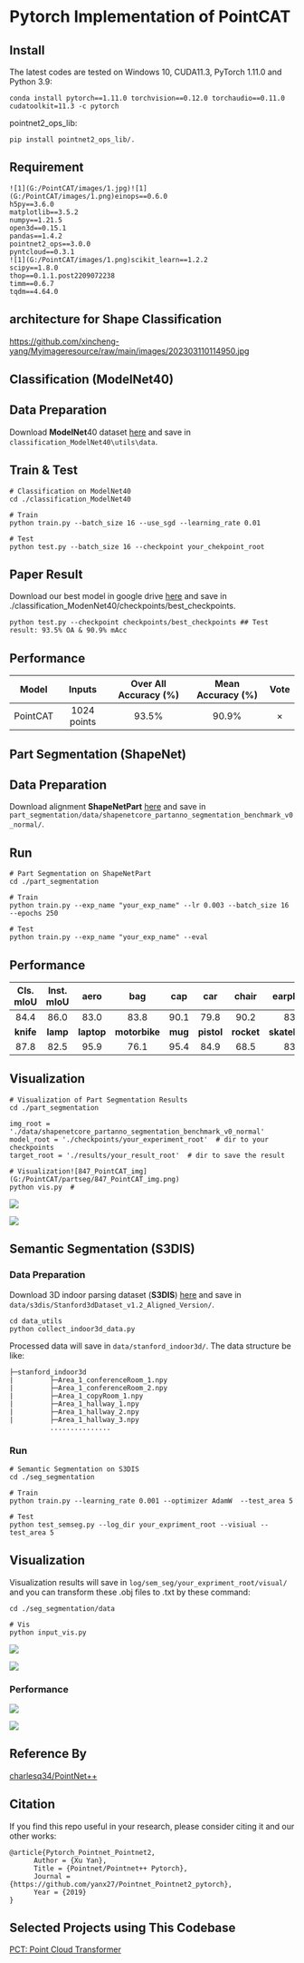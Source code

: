 # Pytorch Implementation of PointCAT

## Install

The latest codes are tested on Windows 10,  CUDA11.3,  PyTorch 1.11.0 and Python 3.9:
```shell
conda install pytorch==1.11.0 torchvision==0.12.0 torchaudio==0.11.0 cudatoolkit=11.3 -c pytorch
```

pointnet2_ops_lib:

```shell
pip install pointnet2_ops_lib/.
```

## Requirement

```
![1](G:/PointCAT/images/1.jpg)![1](G:/PointCAT/images/1.png)einops==0.6.0
h5py==3.6.0
matplotlib==3.5.2
numpy==1.21.5
open3d==0.15.1
pandas==1.4.2
pointnet2_ops==3.0.0
pyntcloud==0.3.1
![1](G:/PointCAT/images/1.png)scikit_learn==1.2.2
scipy==1.8.0
thop==0.1.1.post2209072238
timm==0.6.7
tqdm==4.64.0
```

##  architecture for Shape Classification

https://github.com/xincheng-yang/Myimageresource/raw/main/images/202303110114950.jpg

## Classification (ModelNet40)

## Data Preparation

Download  **ModelNet**40 dataset [here](https://shapenet.cs.stanford.edu/media/modelnet40_ply_hdf5_2048.zip) and save in `classification_ModelNet40\utils\data`.

## Train & Test

```shell
# Classification on ModelNet40
cd ./classification_ModelNet40

# Train
python train.py --batch_size 16 --use_sgd --learning_rate 0.01

# Test
python test.py --batch_size 16 --checkpoint your_chekpoint_root  
```

## Paper Result

Download our best model in google drive [here](https://drive.google.com/drive/folders/1-hEw1u013bDSke3bgYShw-R6R9DgpnXq) and save in ./classification_ModenNet40/checkpoints/best_checkpoints.

```shell
python test.py --checkpoint checkpoints/best_checkpoints ## Test result: 93.5% OA & 90.9% mAcc
```

## Performance

| Model | Inputs | Over All Accuracy (%) | Mean Accuracy (%) | Vote |
|:-:|:-:|:-:|:-:|:-:|
| PointCAT | 1024 points |         93.5%         | 90.9% | × |

## Part Segmentation (ShapeNet)

## Data Preparation

Download alignment **ShapeNetPart** [here](https://shapenet.cs.stanford.edu/media/shapenetcore_partanno_segmentation_benchmark_v0_normal.zip)  and save in `part_segmentation/data/shapenetcore_partanno_segmentation_benchmark_v0_normal/`.

## Run

```shell
# Part Segmentation on ShapeNetPart
cd ./part_segmentation

# Train
python train.py --exp_name "your_exp_name" --lr 0.003 --batch_size 16 --epochs 250

# Test
python train.py --exp_name "your_exp_name" --eval
```
## Performance

| Cls. mIoU | Inst. mIoU |    aero    | bag | cap | car | chair | earphone | guitar |
|:-:|:-:|:-:|:-:|:-:|:-:|:-:|:-:|:-:|
|84.4	|86.0|83.0	|83.8	|90.1	|79.8	|90.2	|83.4	|91.8	|
| **knife** |  **lamp**  | **laptop** | **motorbike** | **mug** | **pistol** | **rocket** | **skateboard** | **table** |
|   87.8    |    82.5    |    95.9    |     76.1      |  95.4   |    84.9    |    68.5    |      83.1      |   84.3    |

## Visualization

```shell
# Visualization of Part Segmentation Results
cd ./part_segmentation

img_root = './data/shapenetcore_partanno_segmentation_benchmark_v0_normal'
model_root = './checkpoints/your_experiment_root'  # dir to your checkpoints
target_root = './results/your_result_root'  # dir to save the result

# Visualization![847_PointCAT_img](G:/PointCAT/partseg/847_PointCAT_img.png)
python vis.py  # 
```

![](https:/cdn.jsdelivr.net/gh/xincheng-yang/Myimageresource@main/images/202303110115460.png)

![](https:/cdn.jsdelivr.net/gh/xincheng-yang/Myimageresource@main/images/202303110116174.png)

## Semantic Segmentation (S3DIS)

### Data Preparation
Download 3D indoor parsing dataset (**S3DIS**) [here](http://buildingparser.stanford.edu/dataset.html)  and save in `data/s3dis/Stanford3dDataset_v1.2_Aligned_Version/`.
```
cd data_utils
python collect_indoor3d_data.py
```
Processed data will save in `data/stanford_indoor3d/`. The data structure be like:

```
├─stanford_indoor3d
|         ├─Area_1_conferenceRoom_1.npy
|         ├─Area_1_conferenceRoom_2.npy
|         ├─Area_1_copyRoom_1.npy
|         ├─Area_1_hallway_1.npy
|         ├─Area_1_hallway_2.npy
|         ├─Area_1_hallway_3.npy
		  ...............
```

### Run

```shell
# Semantic Segmentation on S3DIS
cd ./seg_segmentation

# Train
python train.py --learning_rate 0.001 --optimizer AdamW  --test_area 5 

# Test
python test_semseg.py --log_dir your_expriment_root --visiual --test_area 5
```
## Visualization

Visualization results will save in `log/sem_seg/your_expriment_root/visual/` and you can transform these .obj files to .txt by these command:

```shell
cd ./seg_segmentation/data

# Vis
python input_vis.py
```

![](https:/cdn.jsdelivr.net/gh/xincheng-yang/Myimageresource@main/images/202303110117645.png)

![](https:/cdn.jsdelivr.net/gh/xincheng-yang/Myimageresource@main/images/202303110118793.png)

### Performance

![](https:/cdn.jsdelivr.net/gh/xincheng-yang/Myimageresource@main/images/202303110119345.png)

![](https:/cdn.jsdelivr.net/gh/xincheng-yang/Myimageresource@main/images/202303110118376.png)

## Reference By

[charlesq34/PointNet++](https://github.com/charlesq34/pointnet2)


## Citation
If you find this repo useful in your research, please consider citing it and our other works:
```
@article{Pytorch_Pointnet_Pointnet2,
      Author = {Xu Yan},
      Title = {Pointnet/Pointnet++ Pytorch},
      Journal = {https://github.com/yanx27/Pointnet_Pointnet2_pytorch},
      Year = {2019}
}
```
## Selected Projects using This Codebase
[PCT: Point Cloud Transformer](https://github.com/MenghaoGuo/PCT)
